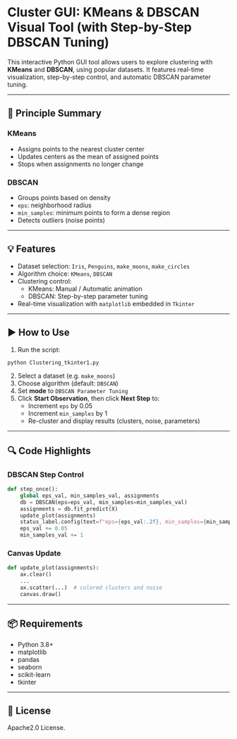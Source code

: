 # Cluster GUI: KMeans & DBSCAN Visual Tool (with Step-by-Step DBSCAN Tuning)

This interactive Python GUI tool allows users to explore clustering with **KMeans** and **DBSCAN**, using popular datasets. It features real-time visualization, step-by-step control, and automatic DBSCAN parameter tuning.

---

## 🧠 Principle Summary

### KMeans
- Assigns points to the nearest cluster center
- Updates centers as the mean of assigned points
- Stops when assignments no longer change

### DBSCAN
- Groups points based on density
- `eps`: neighborhood radius
- `min_samples`: minimum points to form a dense region
- Detects outliers (noise points)

---

## 💡 Features

- Dataset selection: `Iris`, `Penguins`, `make_moons`, `make_circles`
- Algorithm choice: `KMeans`, `DBSCAN`
- Clustering control:
  - KMeans: Manual / Automatic animation
  - DBSCAN: Step-by-step parameter tuning
- Real-time visualization with `matplotlib` embedded in `Tkinter`

---

## ▶️ How to Use

1. Run the script:
```bash
python Clustering_tkinter1.py
```

2. Select a dataset (e.g. `make_moons`)
3. Choose algorithm (default: `DBSCAN`)
4. Set **mode** to `DBSCAN Parameter Tuning`
5. Click **Start Observation**, then click **Next Step** to:
   - Increment `eps` by 0.05
   - Increment `min_samples` by 1
   - Re-cluster and display results (clusters, noise, parameters)

---

## 🔍 Code Highlights

### DBSCAN Step Control
```python
def step_once():
    global eps_val, min_samples_val, assignments
    db = DBSCAN(eps=eps_val, min_samples=min_samples_val)
    assignments = db.fit_predict(X)
    update_plot(assignments)
    status_label.config(text=f"eps={eps_val:.2f}, min_samples={min_samples_val}")
    eps_val += 0.05
    min_samples_val += 1
```

### Canvas Update
```python
def update_plot(assignments):
    ax.clear()
    ...
    ax.scatter(...)  # colored clusters and noise
    canvas.draw()
```

---

## 📦 Requirements

- Python 3.8+
- matplotlib
- pandas
- seaborn
- scikit-learn
- tkinter

---

## 📜 License

 Apache2.0 License.
